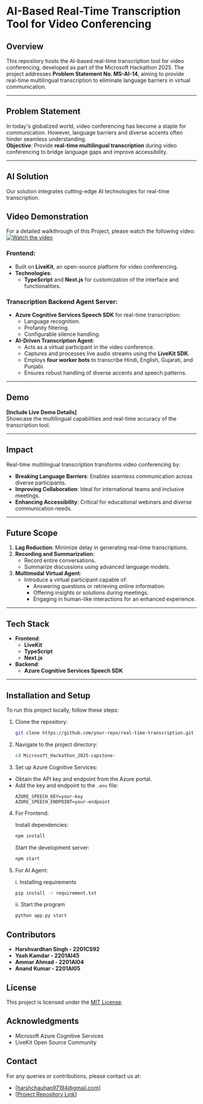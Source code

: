 # AI-Based Real-Time Transcription Tool for Video Conferencing  

## Overview  
This repository hosts the AI-based real-time transcription tool for video conferencing, developed as part of the Microsoft Hackathon 2025. The project addresses **Problem Statement No. MS-AI-14**, aiming to provide real-time multilingual transcription to eliminate language barriers in virtual communication.  

---

## Problem Statement  
In today's globalized world, video conferencing has become a staple for communication. However, language barriers and diverse accents often hinder seamless understanding.  
**Objective**: Provide **real-time multilingual transcription** during video conferencing to bridge language gaps and improve accessibility.  

---

## AI Solution  

Our solution integrates cutting-edge AI technologies for real-time transcription.  
## Video Demonstration
For a detailed walkthrough of this Project, please watch the following video:
[![Watch the video](https://img.youtube.com/vi/PmVMrQOMDw4/0.jpg)]((https://www.youtube.com/watch?v=PmVMrQOMDw4))

### Frontend:  
- Built on **LiveKit**, an open-source platform for video conferencing.  
- **Technologies**:  
  - **TypeScript** and **Next.js** for customization of the interface and functionalities.  


### Transcription Backend Agent Server:  
- **Azure Cognitive Services Speech SDK** for real-time transcription:  
  - Language recognition.  
  - Profanity filtering.  
  - Configurable silence handling.  
- **AI-Driven Transcription Agent**:  
  - Acts as a virtual participant in the video conference.  
  - Captures and processes live audio streams using the **LiveKit SDK**.  
  - Employs **four worker bots** to transcribe Hindi, English, Gujarati, and Punjabi.  
  - Ensures robust handling of diverse accents and speech patterns.  

---

## Demo  

**[Include Live Demo Details]**  
Showcase the multilingual capabilities and real-time accuracy of the transcription tool.  

---

## Impact  

Real-time multilingual transcription transforms video conferencing by:  
- **Breaking Language Barriers**: Enables seamless communication across diverse participants.  
- **Improving Collaboration**: Ideal for international teams and inclusive meetings.  
- **Enhancing Accessibility**: Critical for educational webinars and diverse communication needs.  

---

## Future Scope  

1. **Lag Reduction**: Minimize delay in generating real-time transcriptions.  
2. **Recording and Summarization**:  
   - Record entire conversations.  
   - Summarize discussions using advanced language models.  
3. **Multimodal Virtual Agent**:  
   - Introduce a virtual participant capable of:  
     - Answering questions or retrieving online information.  
     - Offering insights or solutions during meetings.  
     - Engaging in human-like interactions for an enhanced experience.  

---

## Tech Stack  

- **Frontend**:  
  - **LiveKit**  
  - **TypeScript**  
  - **Next.js**  
- **Backend**:  
  - **Azure Cognitive Services Speech SDK**  

---

## Installation and Setup

To run this project locally, follow these steps:  
1. Clone the repository:
   ```bash
   git clone https://github.com/your-repo/real-time-transcription.git
   ```
2. Navigate to the project directory:
   ```bash
   cd Microsoft_Hackathon_2025-capstone-
   ```
3.  Set up Azure Cognitive Services:
   - Obtain the API key and endpoint from the Azure portal.
   - Add the key and endpoint to the `.env` file:
     ```env
     AZURE_SPEECH_KEY=your-key
     AZURE_SPEECH_ENDPOINT=your-endpoint
     ```
4. For Frontend:
   
   Install dependencies:
   ```bash
   npm install
   ```
   Start the development server:
   ```bash
   npm start
   ```
   
6. For AI Agent:
   
   i. Installing requirements
     ```bash
     pip install -r requirement.txt
     ```
   
   ii. Start the program
     ```bash
     python app.py start
     ```
   

## Contributors
- **Harshvardhan Singh - 2201CS92**
- **Yash Kamdar - 2201AI45**
- **Ammar Ahmad - 2201AI04**
- **Anand Kumar - 2201AI05**

## License
This project is licensed under the [MIT License](LICENSE).

## Acknowledgments
- Microsoft Azure Cognitive Services
- LiveKit Open Source Community

## Contact
For any queries or contributions, please contact us at:
- [harshchauhan97194@gmail.com]
- [[Project Repository Link](https://github.com/DEDSWIN/Microsoft_Hackathon_2025-capstone-)]
